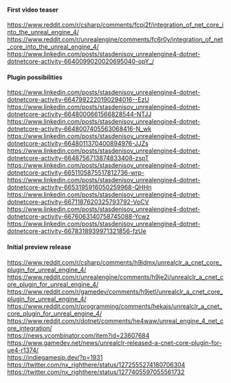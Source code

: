 #### First video teaser

https://www.reddit.com/r/csharp/comments/fcpj2f/integration_of_net_core_into_the_unreal_engine_4/ </br>
https://www.reddit.com/r/unrealengine/comments/fc6r0y/integration_of_net_core_into_the_unreal_engine_4/ </br>
https://www.linkedin.com/posts/stasdenisov_unrealengine4-dotnet-dotnetcore-activity-6640099020020695040-opY_/ </br>

#### Plugin possibilities

https://www.linkedin.com/posts/stasdenisov_unrealengine4-dotnet-dotnetcore-activity-6647992220190294016--EzU </br>
https://www.linkedin.com/posts/stasdenisov_unrealengine4-dotnet-dotnetcore-activity-6648000661566828544-NTJJ </br>
https://www.linkedin.com/posts/stasdenisov_unrealengine4-dotnet-dotnetcore-activity-6648007405563068416-N_wk </br>
https://www.linkedin.com/posts/stasdenisov_unrealengine4-dotnet-dotnetcore-activity-6648011370400894976-JJZs </br>
https://www.linkedin.com/posts/stasdenisov_unrealengine4-dotnet-dotnetcore-activity-6648756713874833408-zspT </br>
https://www.linkedin.com/posts/stasdenisov_unrealengine4-dotnet-dotnetcore-activity-6651105875517812736-wrp- </br>
https://www.linkedin.com/posts/stasdenisov_unrealengine4-dotnet-dotnetcore-activity-6653195916050259968-QHHn </br>
https://www.linkedin.com/posts/stasdenisov_unrealengine4-dotnet-dotnetcore-activity-6671187620325793792-VoCV </br>
https://www.linkedin.com/posts/stasdenisov_unrealengine4-dotnet-dotnetcore-activity-6676063140758745088-Ycwz </br>
https://www.linkedin.com/posts/stasdenisov_unrealengine4-dotnet-dotnetcore-activity-6678318939971321856-fzUe </br>

#### Initial preview release

https://www.reddit.com/r/csharp/comments/h9jdmx/unrealclr_a_cnet_core_plugin_for_unreal_engine_4/ </br>
https://www.reddit.com/r/unrealengine/comments/h9je2j/unrealclr_a_cnet_core_plugin_for_unreal_engine_4/ </br>
https://www.reddit.com/r/gamedev/comments/h9jetl/unrealclr_a_cnet_core_plugin_for_unreal_engine_4/ </br>
https://www.reddit.com/r/programming/comments/hekajs/unrealclr_a_cnet_core_plugin_for_unreal_engine_4/ </br>
https://www.reddit.com/r/dotnet/comments/he4waw/unreal_engine_4_net_core_integration/ </br>
https://news.ycombinator.com/item?id=23607684 </br>
https://www.gamedev.net/news/unrealclr-released-a-cnet-core-plugin-for-ue4-r1374/ </br>
https://indiegamesjp.dev/?p=1931 </br>
https://twitter.com/nx_righthere/status/1272555274180706304 </br>
https://twitter.com/nx_righthere/status/1277405597055561732 </br>
